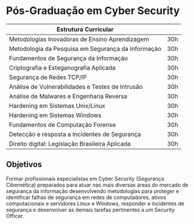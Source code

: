 # Pós-Graduação em Cyber Security

|Estrutura Curricular| |
|--------------------|--|
|Metodologias Inovadoras de Ensino Aprendizagem | 30h|
|Metodologia da Pesquisa em Segurança da Informação | 30h|
|Fundamentos de Segurança da Informação | 30h|
|Criptografia e Esteganografia Aplicada | 30h|
|Segurança de Redes TCP/IP | 30h|
|Análise de Vulnerabilidades e Testes de Intrusão | 30h|
|Análise de Malwares e Engenharia Reversa | 30h|
|Hardening em Sistemas Unix/Linux | 30h|
|Hardening em Sistemas Windows | 30h|
|Fundamentos de Computação Forense | 30h|
|Detecção e resposta a Incidentes de Segurança | 30h|
|Direito digital: Legislação Brasileira Aplicada | 30h|

## Objetivos

Formar profissionais especialistas em Cyber Security (Segurança Cibernética) preparados para atuar nas mais diversas áreas do mercado de segurança da informação desenvolvendo metodologias para proteger e identificar falhas de segurança em redes de computadores, ativos computacionais e servidores Linux e Windows, responder a incidentes de segurança e desenvolver as demais tarefas pertinentes a um Security Officer.

